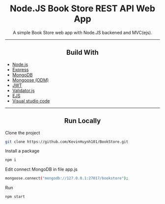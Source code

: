 <h1  align="center">Node.JS  Book Store REST API Web App</h1>

<div align="center">
  <p align="center">
    A simple Book Store web app with Node.JS backened and MVC(ejs).
  </p>
</div>
<hr>

<h2 align="center">Build With </h2>

-   [Node.js](https://nodejs.org/en/)
-   [Express](https://expressjs.com/)
-   [MongoDB](https://www.mongodb.com/)
-   [Mongoose (ODM)](https://mongoosejs.com/)
-   [JWT](https://www.npmjs.com/package/jsonwebtoken)
-   [Validator.js](https://www.npmjs.com/package/validator)
-   [EJS](https://ejs.co/#install)
-   [Visual studio code ](https://code.visualstudio.com/download)
<hr>
<h2 align="center">Run Locally </h2>
Clone the project

```bash
git clone https://github.com/KevinHuynh101/BookStore.git
```

Install a package

```bash
npm i
```

Edit connect MongoDB in file app.js

```bash
mongoose.connect("mongodb://127.0.0.1:27017/bookstore");
```
Run 

```bash
npm start
```